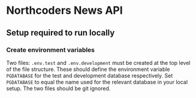 # Northcoders News API

## Setup required to run locally

### Create environment variables

Two files: `.env.test` and `.env.development` must be created at the top level of the file structure. These should define the environment variable `PGDATABASE` for the test and development database respectively. Set `PGDATABASE` to equal the name used for the relevant database in your local setup. The two files should be git ignored.

